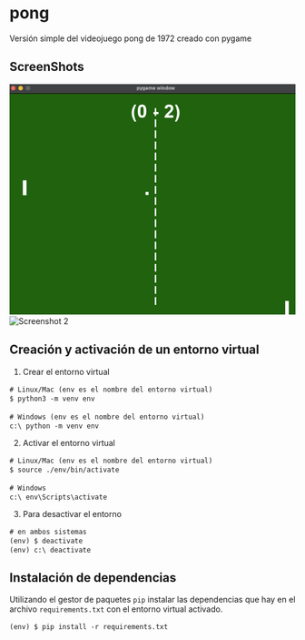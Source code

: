 # pong

Versión simple del videojuego pong de 1972 creado con pygame

## ScreenShots

![Screenshot 1](https://github.com/DanielCazorro/Pong/blob/main/Pictures/Screenshot1.png) ![Screenshot 2](https://github.com/DanielCazorro/Arkanoid_/blob/main/Pictures/Screenshot2.png)

## Creación y activación de un entorno virtual

1. Crear el entorno virtual

```
# Linux/Mac (env es el nombre del entorno virtual)
$ python3 -m venv env

# Windows (env es el nombre del entorno virtual)
c:\ python -m venv env
```

2. Activar el entorno virtual

```
# Linux/Mac (env es el nombre del entorno virtual)
$ source ./env/bin/activate

# Windows
c:\ env\Scripts\activate
```

3. Para desactivar el entorno

```
# en ambos sistemas
(env) $ deactivate
(env) c:\ deactivate
```

## Instalación de dependencias

Utilizando el gestor de paquetes `pip` instalar las
dependencias que hay en el archivo `requirements.txt`
con el entorno virtual activado.

```
(env) $ pip install -r requirements.txt
```
